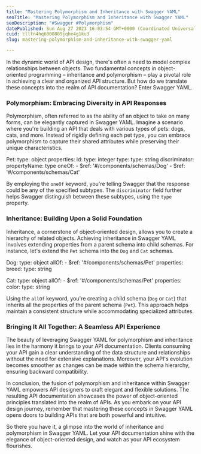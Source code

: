 ```yaml
---
title: "Mastering Polymorphism and Inheritance with Swagger YAML"
seoTitle: "Mastering Polymorphism and Inheritance with Swagger YAML"
seoDescription: "#Swagger #Polymorphism"
datePublished: Sun Aug 27 2023 16:03:54 GMT+0000 (Coordinated Universal Time)
cuid: clltn4hq6000809jqhe4g1ku3
slug: mastering-polymorphism-and-inheritance-with-swagger-yaml

---
```


In the dynamic world of API design, there's often a need to model complex relationships between objects. Two fundamental concepts in object-oriented programming – inheritance and polymorphism – play a pivotal role in achieving a clear and organized API structure. But how do we translate these concepts into the realm of API documentation? Enter Swagger YAML.

### **Polymorphism: Embracing Diversity in API Responses**

Polymorphism, often referred to as the ability of an object to take on many forms, can be elegantly captured in Swagger YAML. Imagine a scenario where you're building an API that deals with various types of pets: dogs, cats, and more. Instead of rigidly defining each pet type, you can embrace polymorphism to capture their shared attributes while preserving their unique characteristics.

Pet:
  type: object
  properties:
    id:
      type: integer
    type:
      type: string
  discriminator:
    propertyName: type
  oneOf:
    - $ref: '#/components/schemas/Dog'
    - $ref: '#/components/schemas/Cat'


By employing the `oneOf` keyword, you're telling Swagger that the response could be any of the specified subtypes. The `discriminator` field further helps Swagger distinguish between these subtypes, using the `type` property.

### **Inheritance: Building Upon a Solid Foundation**

Inheritance, a cornerstone of object-oriented design, allows you to create a hierarchy of related objects. Achieving inheritance in Swagger YAML involves extending properties from a parent schema into child schemas. For instance, let's extend the `Pet` schema into the `Dog` and `Cat` schemas.

Dog:
  type: object
  allOf:
    - $ref: '#/components/schemas/Pet'
  properties:
    breed:
      type: string

Cat:
  type: object
  allOf:
    - $ref: '#/components/schemas/Pet'
  properties:
    color:
      type: string

Using the `allOf` keyword, you're creating a child schema (`Dog` or `Cat`) that inherits all the properties of the parent schema (`Pet`). This approach helps maintain a consistent structure while accommodating specialized attributes.

### **Bringing It All Together: A Seamless API Experience**

The beauty of leveraging Swagger YAML for polymorphism and inheritance lies in the harmony it brings to your API documentation. Clients consuming your API gain a clear understanding of the data structure and relationships without the need for extensive explanations. Moreover, your API's evolution becomes smoother as changes can be made within the schema hierarchy, ensuring backward compatibility.

In conclusion, the fusion of polymorphism and inheritance within Swagger YAML empowers API designers to craft elegant and flexible solutions. The resulting API documentation showcases the power of object-oriented principles translated into the realm of APIs. As you embark on your API design journey, remember that mastering these concepts in Swagger YAML opens doors to building APIs that are both powerful and intuitive.

So there you have it, a glimpse into the world of inheritance and polymorphism in Swagger YAML. Let your API documentation shine with the elegance of object-oriented design, and watch as your API ecosystem flourishes.